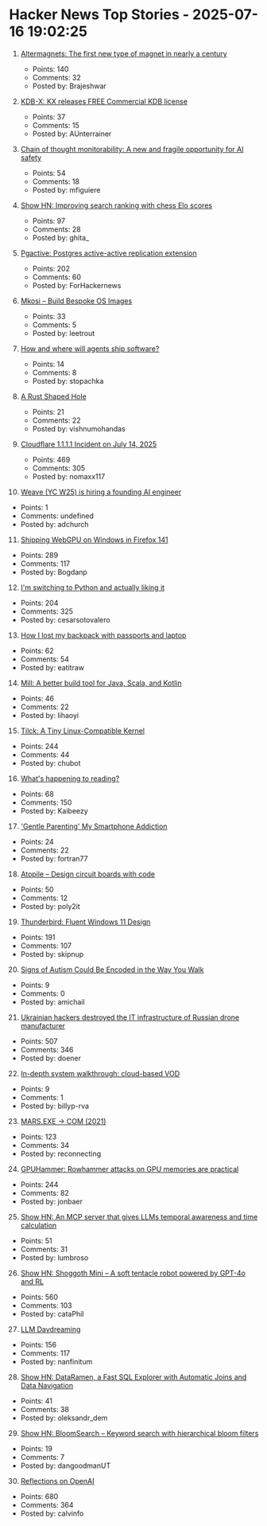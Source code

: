 # Hacker News Top Stories - 2025-07-16 19:02:25

1. [Altermagnets: The first new type of magnet in nearly a century](https://www.newscientist.com/article/2487013-weve-discovered-a-new-kind-of-magnetism-what-can-we-do-with-it/)
   - Points: 140
   - Comments: 32
   - Posted by: Brajeshwar

2. [KDB-X: KX releases FREE Commercial KDB license](https://www.defconq.tech/blog/From%20Elite%20to%20Everyone%20-%20KX%20Community%20Edition%20Breaks%20Loose)
   - Points: 37
   - Comments: 15
   - Posted by: AUnterrainer

3. [Chain of thought monitorability: A new and fragile opportunity for AI safety](https://arxiv.org/abs/2507.11473)
   - Points: 54
   - Comments: 18
   - Posted by: mfiguiere

4. [Show HN: Improving search ranking with chess Elo scores](https://www.zeroentropy.dev/blog/improving-rag-with-elo-scores)
   - Points: 97
   - Comments: 28
   - Posted by: ghita_

5. [Pgactive: Postgres active-active replication extension](https://github.com/aws/pgactive)
   - Points: 202
   - Comments: 60
   - Posted by: ForHackernews

6. [Mkosi – Build Bespoke OS Images](https://mkosi.systemd.io/)
   - Points: 33
   - Comments: 5
   - Posted by: leetrout

7. [How and where will agents ship software?](https://www.instantdb.com/essays/agents)
   - Points: 14
   - Comments: 8
   - Posted by: stopachka

8. [A Rust Shaped Hole](https://mnvr.in/rust)
   - Points: 21
   - Comments: 22
   - Posted by: vishnumohandas

9. [Cloudflare 1.1.1.1 Incident on July 14, 2025](https://blog.cloudflare.com/cloudflare-1-1-1-1-incident-on-july-14-2025/)
   - Points: 469
   - Comments: 305
   - Posted by: nomaxx117

10. [Weave (YC W25) is hiring a founding AI engineer](https://www.ycombinator.com/companies/weave-3/jobs/SqFnIFE-founding-ai-engineer)
   - Points: 1
   - Comments: undefined
   - Posted by: adchurch

11. [Shipping WebGPU on Windows in Firefox 141](https://mozillagfx.wordpress.com/2025/07/15/shipping-webgpu-on-windows-in-firefox-141/)
   - Points: 289
   - Comments: 117
   - Posted by: Bogdanp

12. [I'm switching to Python and actually liking it](https://www.cesarsotovalero.net/blog/i-am-switching-to-python-and-actually-liking-it.html)
   - Points: 204
   - Comments: 325
   - Posted by: cesarsotovalero

13. [How I lost my backpack with passports and laptop](https://psychotechnology.substack.com/p/how-i-lost-my-backpack-with-passports)
   - Points: 62
   - Comments: 54
   - Posted by: eatitraw

14. [Mill: A better build tool for Java, Scala, and Kotlin](https://mill-build.org/mill/index.html)
   - Points: 46
   - Comments: 22
   - Posted by: lihaoyi

15. [Tilck: A Tiny Linux-Compatible Kernel](https://github.com/vvaltchev/tilck)
   - Points: 244
   - Comments: 44
   - Posted by: chubot

16. [What's happening to reading?](https://www.newyorker.com/culture/open-questions/whats-happening-to-reading)
   - Points: 68
   - Comments: 150
   - Posted by: Kaibeezy

17. ['Gentle Parenting' My Smartphone Addiction](https://www.newyorker.com/culture/infinite-scroll/gentle-parenting-my-smartphone-addiction)
   - Points: 24
   - Comments: 22
   - Posted by: fortran77

18. [Atopile – Design circuit boards with code](https://atopile.io/atopile/introduction)
   - Points: 50
   - Comments: 12
   - Posted by: poly2it

19. [Thunderbird: Fluent Windows 11 Design](https://github.com/Deathbyteacup/fluentbird)
   - Points: 191
   - Comments: 107
   - Posted by: skipnup

20. [Signs of Autism Could Be Encoded in the Way You Walk](https://www.sciencealert.com/signs-of-autism-could-be-encoded-in-the-way-you-walk)
   - Points: 9
   - Comments: 0
   - Posted by: amichail

21. [Ukrainian hackers destroyed the IT infrastructure of Russian drone manufacturer](https://prm.ua/en/ukrainian-hackers-destroyed-the-it-infrastructure-of-a-russian-drone-manufacturer-what-is-known/)
   - Points: 507
   - Comments: 346
   - Posted by: doener

22. [In-depth system walkthrough: cloud-based VOD](https://app.ilograph.com/demo.ilograph.AWS%2520Video-On-Demand/Workflow)
   - Points: 9
   - Comments: 1
   - Posted by: billyp-rva

23. [MARS.EXE → COM (2021)](https://chaos.if.uj.edu.pl/~wojtek/MARS.COM/)
   - Points: 123
   - Comments: 34
   - Posted by: reconnecting

24. [GPUHammer: Rowhammer attacks on GPU memories are practical](https://gpuhammer.com/)
   - Points: 244
   - Comments: 82
   - Posted by: jonbaer

25. [Show HN: An MCP server that gives LLMs temporal awareness and time calculation](https://github.com/jlumbroso/passage-of-time-mcp)
   - Points: 51
   - Comments: 31
   - Posted by: lumbroso

26. [Show HN: Shoggoth Mini – A soft tentacle robot powered by GPT-4o and RL](https://www.matthieulc.com/posts/shoggoth-mini)
   - Points: 560
   - Comments: 103
   - Posted by: cataPhil

27. [LLM Daydreaming](https://gwern.net/ai-daydreaming)
   - Points: 156
   - Comments: 117
   - Posted by: nanfinitum

28. [Show HN: DataRamen, a Fast SQL Explorer with Automatic Joins and Data Navigation](https://dataramen.xyz/)
   - Points: 41
   - Comments: 38
   - Posted by: oleksandr_dem

29. [Show HN: BloomSearch – Keyword search with hierarchical bloom filters](https://github.com/danthegoodman1/bloomsearch)
   - Points: 19
   - Comments: 7
   - Posted by: dangoodmanUT

30. [Reflections on OpenAI](https://calv.info/openai-reflections)
   - Points: 680
   - Comments: 364
   - Posted by: calvinfo

